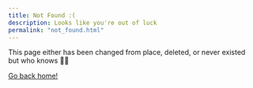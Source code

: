 ```yaml
---
title: Not Found :(
description: Looks like you're out of luck
permalink: "not_found.html"
---
```


This page either has been changed from place, deleted, or never existed but who knows 🤷‍♀️

<a href="/">Go back home!</a>

